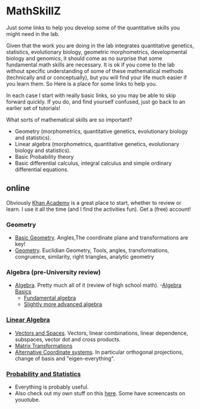 # MathSkillZ
Just some links to help you develop some of the quantitative skills you might need in the lab.

Given that the work you are doing in the lab integrates quantitative genetics, statistics, evolutionary biology, geometric morphometrics, developmental biology and genomics, it should come as no surprise that some fundamental math skills are necessary. It is ok if you come to the lab without specific understanding of some of these mathematical methods (technically and or conceptually), but you will find your life much easier if you learn them. So Here is a place for some links to help you.

In each case I start with really basic links, so you may be able to skip forward quickly. If you do, and find yourself confused, just go back to an earlier set of tutorials!

What sorts of mathematical skills are so important?
- Geometry (morphometrics, quantitative genetics, evolutionary biology and statistics).
- Linear algebra (morphometrics, quantitative genetics, evolutionary biology and statistics).
- Basic Probability theory
- Basic differential calculus, integral calculus and simple ordinary differential equations.


## online
Obviously [Khan Academy](https://www.khanacademy.org/) is a great place to start, whether to review or learn. I use it all the time (and I find the activities fun). Get a (free) account!

### Geometry
- [Basic Geometry](https://www.khanacademy.org/math/basic-geo). Angles,The coordinate plane and transformations are key!
- [Geometry](https://www.khanacademy.org/math/geometry).  Euclidian Geometry, Tools, angles, transformations, congruence, similarity, right triangles, analytic geometry
 
### Algebra (pre-University review)
- [Algebra](https://www.khanacademy.org/math/algebra). Pretty much all of it (review of high school math).
    -[Algebra Basics](https://www.khanacademy.org/math/algebra-basics)
    - [Fundamental algebra](https://www.khanacademy.org/math/algebra)
    - [Slightly more advanced algebra](https://www.khanacademy.org/math/algebra2)

### [Linear Algebra](https://www.khanacademy.org/math/linear-algebra)
- [Vectors and Spaces](https://www.khanacademy.org/math/linear-algebra/vectors_and_spaces). Vectors, linear combinations, linear dependence, subspaces, vector dot and cross products.
- [Matrix Transformations](https://www.khanacademy.org/math/linear-algebra/matrix_transformations)
- [Alternative Coordinate systems](https://www.khanacademy.org/math/linear-algebra/alternate_bases). In particular orthogonal projections, change of basis and "eigen-everything".

### [Probability and Statistics](https://www.khanacademy.org/math/probability)
- Everything is probably useful.
- Also check out my own stuff on this [here](https://github.com/DworkinLab/CSE845_R_tutorials). Some have screencasts on youotube.






